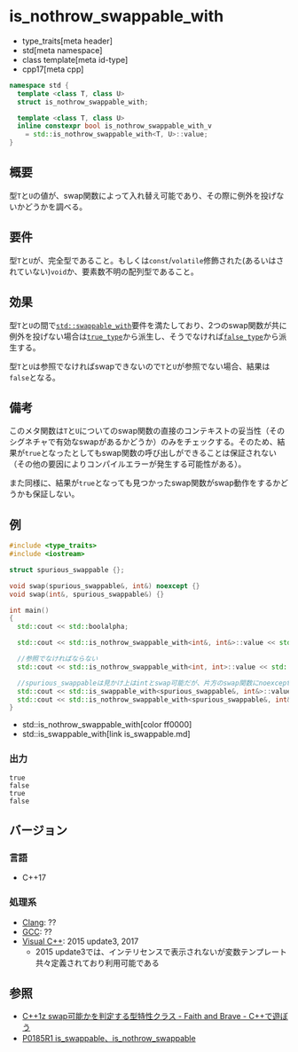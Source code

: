 # is_nothrow_swappable_with
* type_traits[meta header]
* std[meta namespace]
* class template[meta id-type]
* cpp17[meta cpp]

```cpp
namespace std {
  template <class T, class U>
  struct is_nothrow_swappable_with;

  template <class T, class U>
  inline constexpr bool is_nothrow_swappable_with_v
    = std::is_nothrow_swappable_with<T, U>::value;
}
```

## 概要
型`T`と`U`の値が、swap関数によって入れ替え可能であり、その際に例外を投げないかどうかを調べる。


## 要件
型`T`と`U`が、完全型であること。もしくは`const`/`volatile`修飾された(あるいはされていない)`void`か、要素数不明の配列型であること。


## 効果
型`T`と`U`の間で[`std::swappable_with`](/reference/concepts/swappable_with.md.nolink)要件を満たしており、2つのswap関数が共に例外を投げない場合は[`true_type`](true_type.md)から派生し、そうでなければ[`false_type`](false_type.md)から派生する。

型`T`と`U`は参照でなければswapできないので`T`と`U`が参照でない場合、結果は`false`となる。


## 備考
このメタ関数は`T`と`U`についてのswap関数の直接のコンテキストの妥当性（そのシグネチャで有効なswapがあるかどうか）のみをチェックする。そのため、結果が`true`となったとしてもswap関数の呼び出しができることは保証されない（その他の要因によりコンパイルエラーが発生する可能性がある）。

また同様に、結果が`true`となっても見つかったswap関数がswap動作をするかどうかも保証しない。


## 例

```cpp example
#include <type_traits>
#include <iostream>

struct spurious_swappable {};

void swap(spurious_swappable&, int&) noexcept {}
void swap(int&, spurious_swappable&) {}

int main()
{
  std::cout << std::boolalpha;

  std::cout << std::is_nothrow_swappable_with<int&, int&>::value << std::endl;

  //参照でなければならない
  std::cout << std::is_nothrow_swappable_with<int, int>::value << std::endl;

  //spurious_swappableは見かけ上はintとswap可能だが、片方のswap関数にnoexceptが無いためnothrow_swappable_withはfalseとなる
  std::cout << std::is_swappable_with<spurious_swappable&, int&>::value << std::endl;
  std::cout << std::is_nothrow_swappable_with<spurious_swappable&, int&>::value << std::endl;
}
```
* std::is_nothrow_swappable_with[color ff0000]
* std::is_swappable_with[link is_swappable.md]

### 出力
```
true
false
true
false
```

## バージョン
### 言語
- C++17

### 処理系
- [Clang](/implementation.md#clang): ??
- [GCC](/implementation.md#gcc): ??
- [Visual C++](/implementation.md#visual_cpp): 2015 update3, 2017
	- 2015 update3では、インテリセンスで表示されないが変数テンプレート共々定義されており利用可能である

## 参照
- [C++1z swap可能かを判定する型特性クラス - Faith and Brave - C++で遊ぼう](https://faithandbrave.hateblo.jp/entry/2016/06/24/165526)
- [P0185R1 is_swappable、is_nothrow_swappable](http://www.open-std.org/jtc1/sc22/wg21/docs/papers/2016/p0185r1.html)
